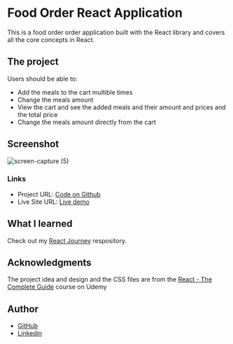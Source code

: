 # Food Order React Application

This is a food order order application built with the React library and covers all the core concepts in React.

## The project

Users should be able to:
- Add the meals to the cart multible times
- Change the meals amount
- View the cart and see the added meals and their amount and prices and the total price
- Change the meals amount directly from the cart

## Screenshot

![screen-capture (5)](https://user-images.githubusercontent.com/86558336/151554709-ae3b32ad-2d1b-42ec-ad28-7fe386d8e8be.gif)

### Links

- Project URL: [Code on Github](https://github.com/abdo-kotb/food-order-app)
- Live Site URL: [Live demo](https://mealsreact.netlify.app/)

## What I learned

Check out my [React Journey](https://github.com/abdo-kotb/my-react-journey) respository.

## Acknowledgments

The project idea and design and the CSS files are from the [React - The Complete Guide](https://www.udemy.com/course/react-the-complete-guide-incl-redux/) course on Udemy

## Author

- [GitHub](github.com/abdo-kotb)
- [Linkedin](https://www.linkedin.com/in/abdulrhmankotb/)
